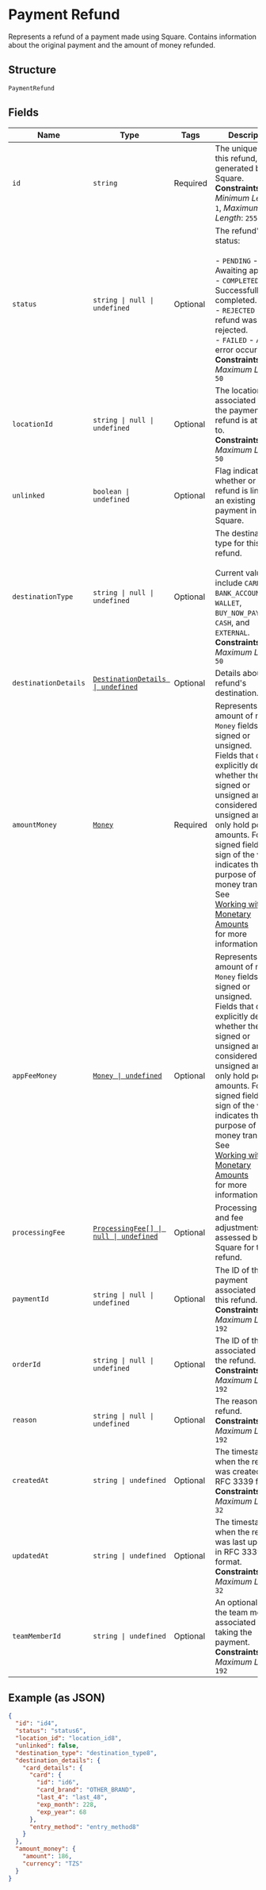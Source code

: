 
# Payment Refund

Represents a refund of a payment made using Square. Contains information about
the original payment and the amount of money refunded.

## Structure

`PaymentRefund`

## Fields

| Name | Type | Tags | Description |
|  --- | --- | --- | --- |
| `id` | `string` | Required | The unique ID for this refund, generated by Square.<br/>**Constraints**: *Minimum Length*: `1`, *Maximum Length*: `255` |
| `status` | `string \| null \| undefined` | Optional | The refund's status:<br/><br/>- `PENDING` - Awaiting approval.<br/>- `COMPLETED` - Successfully completed.<br/>- `REJECTED` - The refund was rejected.<br/>- `FAILED` - An error occurred.<br/>**Constraints**: *Maximum Length*: `50` |
| `locationId` | `string \| null \| undefined` | Optional | The location ID associated with the payment this refund is attached to.<br/>**Constraints**: *Maximum Length*: `50` |
| `unlinked` | `boolean \| undefined` | Optional | Flag indicating whether or not the refund is linked to an existing payment in Square. |
| `destinationType` | `string \| null \| undefined` | Optional | The destination type for this refund.<br/><br/>Current values include `CARD`, `BANK_ACCOUNT`, `WALLET`, `BUY_NOW_PAY_LATER`, `CASH`, and<br/>`EXTERNAL`.<br/>**Constraints**: *Maximum Length*: `50` |
| `destinationDetails` | [`DestinationDetails \| undefined`](../models/destination-details.md) | Optional | Details about a refund's destination. |
| `amountMoney` | [`Money`](../models/money.md) | Required | Represents an amount of money. `Money` fields can be signed or unsigned.<br/>Fields that do not explicitly define whether they are signed or unsigned are<br/>considered unsigned and can only hold positive amounts. For signed fields, the<br/>sign of the value indicates the purpose of the money transfer. See<br/>[Working with Monetary Amounts](https://developer.squareup.com/docs/build-basics/working-with-monetary-amounts)<br/>for more information. |
| `appFeeMoney` | [`Money \| undefined`](../models/money.md) | Optional | Represents an amount of money. `Money` fields can be signed or unsigned.<br/>Fields that do not explicitly define whether they are signed or unsigned are<br/>considered unsigned and can only hold positive amounts. For signed fields, the<br/>sign of the value indicates the purpose of the money transfer. See<br/>[Working with Monetary Amounts](https://developer.squareup.com/docs/build-basics/working-with-monetary-amounts)<br/>for more information. |
| `processingFee` | [`ProcessingFee[] \| null \| undefined`](../models/processing-fee.md) | Optional | Processing fees and fee adjustments assessed by Square for this refund. |
| `paymentId` | `string \| null \| undefined` | Optional | The ID of the payment associated with this refund.<br/>**Constraints**: *Maximum Length*: `192` |
| `orderId` | `string \| null \| undefined` | Optional | The ID of the order associated with the refund.<br/>**Constraints**: *Maximum Length*: `192` |
| `reason` | `string \| null \| undefined` | Optional | The reason for the refund.<br/>**Constraints**: *Maximum Length*: `192` |
| `createdAt` | `string \| undefined` | Optional | The timestamp of when the refund was created, in RFC 3339 format.<br/>**Constraints**: *Maximum Length*: `32` |
| `updatedAt` | `string \| undefined` | Optional | The timestamp of when the refund was last updated, in RFC 3339 format.<br/>**Constraints**: *Maximum Length*: `32` |
| `teamMemberId` | `string \| undefined` | Optional | An optional ID of the team member associated with taking the payment.<br/>**Constraints**: *Maximum Length*: `192` |

## Example (as JSON)

```json
{
  "id": "id4",
  "status": "status6",
  "location_id": "location_id8",
  "unlinked": false,
  "destination_type": "destination_type8",
  "destination_details": {
    "card_details": {
      "card": {
        "id": "id6",
        "card_brand": "OTHER_BRAND",
        "last_4": "last_48",
        "exp_month": 228,
        "exp_year": 68
      },
      "entry_method": "entry_method8"
    }
  },
  "amount_money": {
    "amount": 186,
    "currency": "TZS"
  }
}
```

